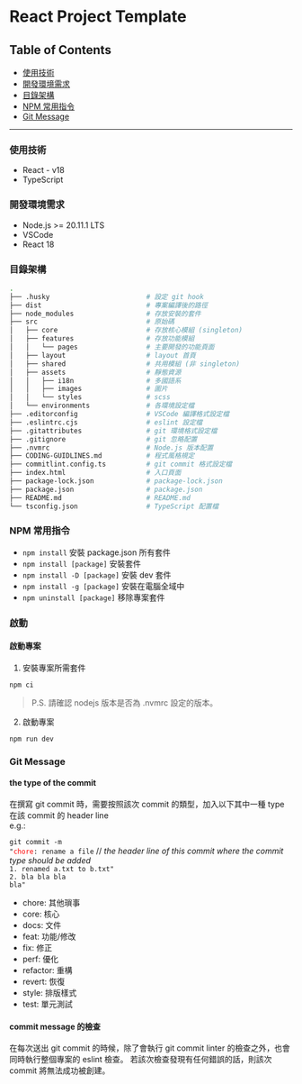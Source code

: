 # React Project Template

## Table of Contents
- [使用技術](#使用技術)
- [開發環境需求](#開發環境需求)
- [目錄架構](#目錄架構)
- [NPM 常用指令](#NPM常用指令)
- [Git Message](#GitMessage)

<hr>

### 使用技術
- React - v18
- TypeScript

### 開發環境需求
- Node.js >= 20.11.1 LTS
- VSCode
- React 18

### 目錄架構
```sh
.
├── .husky                        # 設定 git hook
├── dist                          # 專案編譯後的路徑
├── node_modules                  # 存放安裝的套件
├── src                           # 原始碼
│   ├── core                      # 存放核心模組 (singleton)
│   ├── features                  # 存放功能模組
│   │   └── pages                 # 主要開發的功能頁面
│   ├── layout                    # layout 首頁
│   ├── shared                    # 共用模組 (非 singleton)
│   ├── assets                    # 靜態資源
│   │   ├── i18n                  # 多國語系
│   │   ├── images                # 圖片
│   │   └── styles                # scss
│   └── environments              # 各環境設定檔
├── .editorconfig                 # VSCode 編譯格式設定檔
├── .eslintrc.cjs                 # eslint 設定檔
├── .gitattributes                # git 環境格式設定檔
├── .gitignore                    # git 忽略配置  
├── .nvmrc                        # Node.js 版本配置
├── CODING-GUIDLINES.md           # 程式風格規定
├── commitlint.config.ts          # git commit 格式設定檔
├── index.html                    # 入口頁面
├── package-lock.json             # package-lock.json
├── package.json                  # package.json
├── README.md                     # README.md
└── tsconfig.json                 # TypeScript 配置檔
```

### NPM 常用指令
- `npm install` 安裝 package.json 所有套件
- `npm install [package]` 安裝套件
- `npm install -D [package]` 安裝 dev 套件
- `npm install -g [package]` 安裝在電腦全域中
- `npm uninstall [package]` 移除專案套件

### 啟動
#### 啟動專案
1. 安裝專案所需套件
```
npm ci
```
> P.S. 請確認 nodejs 版本是否為 .nvmrc 設定的版本。
2. 啟動專案
```
npm run dev
```

### Git Message
#### the type of the commit
在撰寫 git commit 時，需要按照該次 commit 的類型，加入以下其中一種 type 在該 commit 的 header line <br>
e.g.:
    <div>
        <code>git commit -m "<span style="color: red;">chore</span>: rename a file</code> // <em>the header line of this commit where the commit type should be added </em> <br>
        <code>1. renamed a.txt to b.txt"</code><br>
        <code>2. bla bla bla bla"</code>
    </div>
- chore: 其他瑣事
- core: 核心
- docs: 文件
- feat: 功能/修改
- fix: 修正
- perf: 優化
- refactor: 重構
- revert: 恢復
- style: 排版樣式
- test: 單元測試

#### commit message 的檢查
在每次送出 git commit 的時候，除了會執行 git commit linter 的檢查之外，也會同時執行整個專案的 eslint 檢查。
若該次檢查發現有任何錯誤的話，則該次 commit 將無法成功被創建。